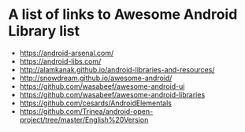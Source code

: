 A list of links to Awesome Android Library list
===========================
* https://android-arsenal.com/
* https://android-libs.com/
* http://alamkanak.github.io/android-libraries-and-resources/
* http://snowdream.github.io/awesome-android/
* https://github.com/wasabeef/awesome-android-ui
* https://github.com/wasabeef/awesome-android-libraries
* https://github.com/cesards/AndroidElementals
* https://github.com/Trinea/android-open-project/tree/master/English%20Version

